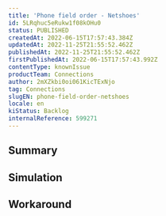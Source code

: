 ```yaml
---
title: 'Phone field order - Netshoes'
id: 5LRqhuc5eRukw1f08kOHu0
status: PUBLISHED
createdAt: 2022-06-15T17:57:43.384Z
updatedAt: 2022-11-25T21:55:52.462Z
publishedAt: 2022-11-25T21:55:52.462Z
firstPublishedAt: 2022-06-15T17:57:43.992Z
contentType: knownIssue
productTeam: Connections
author: 2mXZkbi0oi061KicTExNjo
tag: Connections
slugEN: phone-field-order-netshoes
locale: en
kiStatus: Backlog
internalReference: 599271
---
```


## Summary



## Simulation



## Workaround



